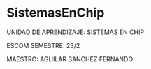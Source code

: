 # SistemasEnChip
 
UNIDAD DE APRENDIZAJE:  SISTEMAS EN CHIP

ESCOM 
SEMESTRE: 23/2

MAESTRO: AGUILAR SANCHEZ FERNANDO
